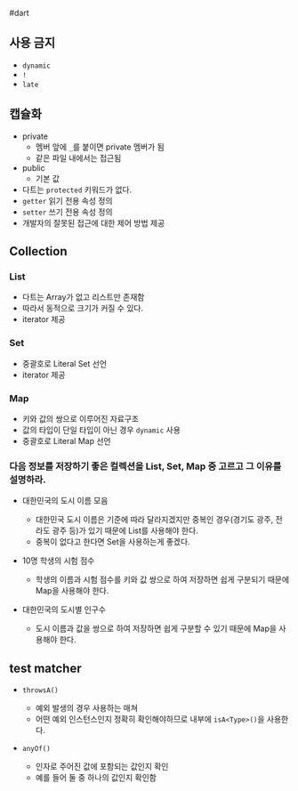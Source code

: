 #dart
## 사용 금지
- `dynamic`
- `!`
- `late`

## 캡슐화
- private
	- 멤버 앞에 `_`를 붙이면 private 멤버가 됨
	- 같은 파일 내에서는 접근됨
- public
	- 기본 값
- 다트는 `protected` 키워드가 없다.
- `getter` 읽기 전용 속성 정의
- `setter` 쓰기 전용 속성 정의
- 개발자의 잘못된 접근에 대한 제어 방법 제공

## Collection

### List
- 다트는 Array가 없고 리스트만 존재함
- 따라서 동적으로 크기가 커질 수 있다.
- iterator 제공
### Set
- 중괄호로 Literal Set 선언
- iterator 제공

### Map
- 키와 값의 쌍으로 이루어진 자료구조
- 값의 타입이 단일 타입이 아닌 경우 `dynamic` 사용
- 중괄호로 Literal Map 선언

### 다음 정보를 저장하기 좋은 컬렉션을 List, Set, Map 중 고르고 그 이유를 설명하라.

- 대한민국의 도시 이름 모음
	- 대한민국 도시 이름은 기준에 따라 달라지겠지만 중복인 경우(경기도 광주, 전라도 광주 등)가 있기 때문에 List를 사용해야 한다.
	- 중복이 없다고 한다면 Set을 사용하는게 좋겠다.

- 10명 학생의 시험 점수
	- 학생의 이름과 시험 점수를 키와 값 쌍으로 하여 저장하면 쉽게 구분되기 때문에 Map을 사용해야 한다.

- 대한민국의 도시별 인구수
	- 도시 이름과 값을 쌍으로 하여 저장하면 쉽게 구분할 수 있기 때문에 Map을 사용해야 한다.

## test matcher
- `throwsA()`
	- 예외 발생의 경우 사용하는 매쳐
	- 어떤 예외 인스턴스인지 정확히 확인해야하므로 내부에 `isA<Type>()`을 사용한다.
	
- `anyOf()`
	- 인자로 주어진 값에 포함되는 값인지 확인
	- 예를 들어 둘 중 하나의 값인지 확인함